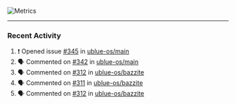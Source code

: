 ![Metrics](https://metrics.lecoq.io/KyleGospo?template=classic&base=header%2C%20activity%2C%20community%2C%20repositories%2C%20metadata&base.indepth=false&base.hireable=false&base.skip=false&config.timezone=America%2FLos_Angeles)

---
### Recent Activity
<!--START_SECTION:activity-->
1. ❗ Opened issue [#345](https://github.com/ublue-os/main/issues/345) in [ublue-os/main](https://github.com/ublue-os/main)
2. 🗣 Commented on [#342](https://github.com/ublue-os/main/issues/342#issuecomment-1722826128) in [ublue-os/main](https://github.com/ublue-os/main)
3. 🗣 Commented on [#312](https://github.com/ublue-os/bazzite/issues/312#issuecomment-1722514412) in [ublue-os/bazzite](https://github.com/ublue-os/bazzite)
4. 🗣 Commented on [#311](https://github.com/ublue-os/bazzite/issues/311#issuecomment-1722505347) in [ublue-os/bazzite](https://github.com/ublue-os/bazzite)
5. 🗣 Commented on [#312](https://github.com/ublue-os/bazzite/issues/312#issuecomment-1722498227) in [ublue-os/bazzite](https://github.com/ublue-os/bazzite)
<!--END_SECTION:activity-->
